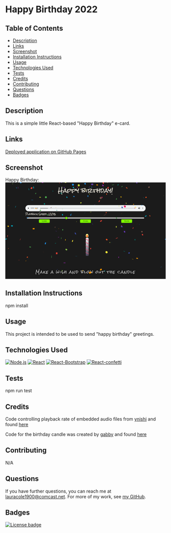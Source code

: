 # Happy Birthday 2022

## Table of Contents

- [Description](#description)
- [Links](#links)
- [Screenshot](#screenshot)
- [Installation Instructions](#installation-instructions)
- [Usage](#usage)
- [Technologies Used](#technologies-used)
- [Tests](#tests)
- [Credits](#credits)
- [Contributing](#contributing)
- [Questions](#questions)
- [Badges](#badges)

## Description

This is a simple little React-based "Happy Birthday" e-card.

## Links

[Deployed application on GitHub Pages](https://lauracole1900.github.io/bday-card-2022/)

## Screenshot

Happy Birthday:
![Happy birthday](assets/images/happy-birthday.png)

## Installation Instructions

npm install

## Usage

This project is intended to be used to send "happy birthday" greetings.

## Technologies Used

[![Node.js](https://img.shields.io/badge/built%20with-Node.js-3c873a)](https://nodejs.org/en/) [![React](https://img.shields.io/badge/built%20with-React-61dbfb)](https://reactjs.org/) [![React-Bootstrap](https://img.shields.io/badge/built%20with-React%20Bootstrap-61dbfb)](https://react-bootstrap.github.io/) [![React-confetti](https://img.shields.io/badge/built%20with-React%20Confetti-cc3534)](https://www.npmjs.com/package/react-confetti)

## Tests

npm run test

## Credits

Code controlling playback rate of embedded audio files from [ynishi](https://stackoverflow.com/users/15015691/ynishi) and found [here](https://stackoverflow.com/questions/58731760/how-to-use-playbackrate-parameter-for-video-element-in-reactjs)

Code for the birthday candle was created by [gabby](https://codepen.io/ggglll) and found [here](https://codepen.io/ggglll/pen/oJbMja)

## Contributing

N/A

## Questions

If you have further questions, you can reach me at lauracole1900@comcast.net. For more of my work, see [my GitHub](https://github.com/LauraCole1900).

## Badges

[![License badge](https://img.shields.io/badge/license-MIT-000000)](./LICENSE)